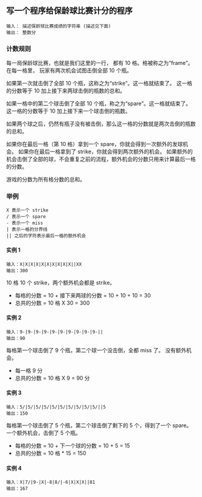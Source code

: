 ## 写一个程序给保龄球比赛计分的程序
```
输入： 描述保龄球比赛成绩的字符串 (描述见下面)
输出： 整数分
```
### 计数规则
每一局保龄球比赛，也就是我们这里的一行， 都有 10 格。格被称之为“frame”。
在每一格里， 玩家有两次机会试图击倒全部 10 个瓶。

如果第一次就击倒了全部 10 个瓶，这称之为“strike”。这一格就结束了。
这一格的分数等于 10 加上接下来两球击倒的瓶数的总和。

如果一格中的第二个球击倒了全部 10 个瓶，称之为“spare”。这一格就结束了。
这一格的分数等于 10 加上接下来一个球击倒的瓶数。

如果两个球之后，仍然有瓶子没有被击倒，那么这一格的分数就是两次击倒的瓶数的总和。

如果你在最后一格（第 10 格）拿到一个 spare，你就会得到一次额外的发球机会。
如果你在最后一格拿到了 strike，你就会得到两次额外的机会。
如果额外的机会击倒了全部的球，不会重复之前的流程，额外机会的分数只用来计算最后一格的分数。

游戏的分数为所有格分数的总和。

### 举例
```
X 表示一个 strike
/ 表示一个 spare
- 表示一个 miss
| 表示一格的分界线
|| 之后的字符表示最后一格的额外机会
```
#### 实例 1
```
输入：X|X|X|X|X|X|X|X|X|X||XX
输出：300
```
10 格 10 个 strike，两个额外机会都是 strike。
* 每格的分数 = 10 + 接下来两球的分数 = 10 + 10 + 10 = 30
* 总共的分数 = 10 格 X 30 = 300

#### 实例 2
```
输入：9-|9-|9-|9-|9-|9-|9-|9-|9-|9-||
输出：90
```
每格第一个球击倒了 9 个瓶，第二个球一个没击倒，全都 miss 了。
没有额外机会。
* 每一格 9 分
* 总共的分数 = 10 格 X 9 = 90 分

#### 实例 3
```
输入：5/|5/|5/|5/|5/|5/|5/|5/|5/|5/||5
输出：150
```
每格第一个球击倒了 5 个瓶，第二个球击倒了剩下的 5 个，得到了一个 spare。
一个额外机会，击倒了 5 个瓶。
* 每格的分数 = 10 + 下一个球的分数 = 10 + 5 = 15
* 总共的分数 = 10 格 * 15 = 150

#### 实例 4
```
输入：X|7/|9-|X|-8|8/|-6|X|X|X||81
输出：167
```